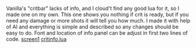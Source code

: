 Vanilla's "critbar" lacks of info, and I cloud't find any good lua for it, so I made one on my own.
This one shows you nothing if crit is ready, but if you need any damage or more shots it will tell you how much.
I made it with help of AI and everything is simple and described so any changes should be easy to do. Font and location of info panel can be adjust in first two lines of code.
[screen1](https://imgur.com/a/5CdhYzm)
[critinfo.lua](https://github.com/GNWilber/lmaobox-luas-public/blob/main/critinfo/critinfo.lua)